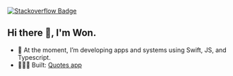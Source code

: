 

<!--
**trilliwon/trilliwon** is a ✨ _special_ ✨ repository because its `README.md` (this file) appears on your GitHub profile.
-->

[![Stackoverflow Badge](https://img.shields.io/badge/-Stackoverflow-4CA143?style=flat-square&logo=Stackoverflow&logoColor=white&link=https://stackoverflow.com/users/8813422/won)](https://stackoverflow.com/users/8813422/won)

## Hi there 👋, I'm Won.

- 🔭 At the moment, I’m developing apps and systems using Swift, JS, and Typescript.
- 👨🏻‍💻 Built: [Quotes app](https://apps.apple.com/us/app/id6443771811?platform=iphone)
